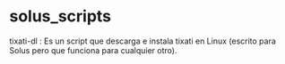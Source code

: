 # solus_scripts

tixati-dl : Es un script que descarga e instala tixati en Linux (escrito para Solus pero que funciona para cualquier otro). 
